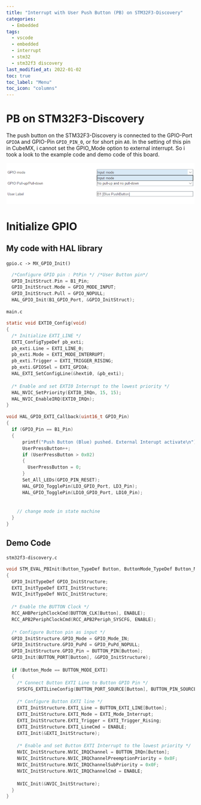 ```yaml
---
title: "Interrupt with User Push Button (PB) on STM32F3-Discovery"
categories:
  - Embedded
tags:
  - vscode
  - embedded
  - interrupt 
  - stm32
  - stm32f3 discovery
last_modified_at: 2022-01-02
toc: true
toc_label: "Menu"
toc_icon: "columns"
--- 
```


# PB on STM32F3-Discovery
The push button on the STM32F3-Discovery is connected to the GPIO-Port `GPIOA` and GPIO-Pin `GPIO_PIN_0`, or for short pin `A0`. In the setting of this pin in CubeMX, i cannot set the GPIO_Mode option to external interrupt. So i took a look to the example code and demo code of this board. 

![cubemx screenshot](/assets/pinA0.png)

# Initialize GPIO
## My code with HAL library

`gpio.c -> MX_GPIO_Init()`
```c
  /*Configure GPIO pin : PtPin */ /*User Button pin*/
  GPIO_InitStruct.Pin = B1_Pin;
  GPIO_InitStruct.Mode = GPIO_MODE_INPUT;
  GPIO_InitStruct.Pull = GPIO_NOPULL;
  HAL_GPIO_Init(B1_GPIO_Port, &GPIO_InitStruct);
```

`main.c`
```c
static void EXTI0_Config(void)
{
  /* Initialize EXTI_LINE */
  EXTI_ConfigTypeDef pb_exti;
  pb_exti.Line = EXTI_LINE_0;
  pb_exti.Mode = EXTI_MODE_INTERRUPT;
  pb_exti.Trigger = EXTI_TRIGGER_RISING;
  pb_exti.GPIOSel = EXTI_GPIOA;
  HAL_EXTI_SetConfigLine(&hexti0, &pb_exti);
  
  /* Enable and set EXTI0 Interrupt to the lowest priority */
  HAL_NVIC_SetPriority(EXTI0_IRQn, 15, 15);
  HAL_NVIC_EnableIRQ(EXTI0_IRQn);
}
```

```c
void HAL_GPIO_EXTI_Callback(uint16_t GPIO_Pin)
{
  if (GPIO_Pin == B1_Pin)
  {
      printf("Push Button (Blue) pushed. External Interupt activate\n");
      UserPressButton++;
      if (UserPressButton > 0x02)
      {
        UserPressButton = 0;
      }
      Set_All_LEDs(GPIO_PIN_RESET);
      HAL_GPIO_TogglePin(LD3_GPIO_Port, LD3_Pin);
      HAL_GPIO_TogglePin(LD10_GPIO_Port, LD10_Pin);
    

    // change mode in state machine
  }
}
```


## Demo Code
`stm32f3-discovery.c`
```c
void STM_EVAL_PBInit(Button_TypeDef Button, ButtonMode_TypeDef Button_Mode)
{
  GPIO_InitTypeDef GPIO_InitStructure;
  EXTI_InitTypeDef EXTI_InitStructure;
  NVIC_InitTypeDef NVIC_InitStructure;

  /* Enable the BUTTON Clock */
  RCC_AHBPeriphClockCmd(BUTTON_CLK[Button], ENABLE);
  RCC_APB2PeriphClockCmd(RCC_APB2Periph_SYSCFG, ENABLE);

  /* Configure Button pin as input */
  GPIO_InitStructure.GPIO_Mode = GPIO_Mode_IN;
  GPIO_InitStructure.GPIO_PuPd = GPIO_PuPd_NOPULL;
  GPIO_InitStructure.GPIO_Pin = BUTTON_PIN[Button];
  GPIO_Init(BUTTON_PORT[Button], &GPIO_InitStructure);

  if (Button_Mode == BUTTON_MODE_EXTI)
  {
    /* Connect Button EXTI Line to Button GPIO Pin */
    SYSCFG_EXTILineConfig(BUTTON_PORT_SOURCE[Button], BUTTON_PIN_SOURCE[Button]);

    /* Configure Button EXTI line */
    EXTI_InitStructure.EXTI_Line = BUTTON_EXTI_LINE[Button];
    EXTI_InitStructure.EXTI_Mode = EXTI_Mode_Interrupt;
    EXTI_InitStructure.EXTI_Trigger = EXTI_Trigger_Rising;  
    EXTI_InitStructure.EXTI_LineCmd = ENABLE;
    EXTI_Init(&EXTI_InitStructure);

    /* Enable and set Button EXTI Interrupt to the lowest priority */
    NVIC_InitStructure.NVIC_IRQChannel = BUTTON_IRQn[Button];
    NVIC_InitStructure.NVIC_IRQChannelPreemptionPriority = 0x0F;
    NVIC_InitStructure.NVIC_IRQChannelSubPriority = 0x0F;
    NVIC_InitStructure.NVIC_IRQChannelCmd = ENABLE;

    NVIC_Init(&NVIC_InitStructure); 
  }
}
```